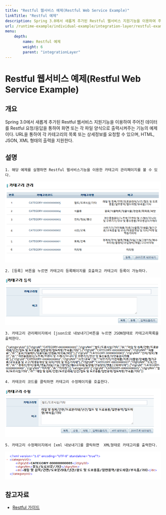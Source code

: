 ```yaml
---
title: "Restful 웹서비스 예제(Restful Web Service Example)"
linkTitle: "Restful 예제"
description: Spring 3.0에서 새롭게 추가된 Restful 웹서비스 지원기능을 이용하여 주어진 데이터를 Restful 요청/응답을 통하여 화면 또는 각 파일 양식으로 출력시켜주는 기능의 예제이다. URL을 통하여 각 카테고리의 목록 또는 상세정보를 요청할 수 있으며, HTML, JSON, XML 형태의 출력을 지원한다.
url: /runtime-example/individual-example/integration-layer/restful-example/
menu:
    depth:
        name: Restful 예제
        weight: 6
        parent: "integrationLayer"
---
```

# Restful 웹서비스 예제(Restful Web Service Example)

## 개요

Spring 3.0에서 새롭게 추가된 Restful 웹서비스 지원기능을 이용하여 주어진 데이터를 Restful 요청/응답을 통하여 화면 또는 각 파일 양식으로 출력시켜주는 기능의 예제이다. URL을 통하여 각 카테고리의 목록 또는 상세정보를 요청할 수 있으며, HTML, JSON, XML 형태의 출력을 지원한다.

## 설명

```
1. 해당 예제를 실행하면 Restful 웹서비스기능을 이용한 카테고리 관리페이지를 볼 수 있다. 
```

![restful-1](./images/restful-1.png)

```
2. [등록] 버튼을 누르면 카테고리 등록페이지를 호출하고 카테고리 등록이 가능하다.
```

![restful-2](./images/restful-2.png)

```
3. 카테고리 관리페이지에서 [json으로 내보내기]버튼을 누르면 JSON형태로 카테고리목록을 출력한다.
```

![restful-4](./images/restful-4.png)

```
4. 카테코리 코드를 클릭하면 카테고리 수정페이지를 호출한다.
```

![restful-3](./images/restful-3.png)

```
5. 카테고리 수정페이지에서 [xml 내보내기]를 클릭하면  XML형태로 카테고리를 출력한다.
```

![restful-5](./images/restful-5.png)

## 참고자료

- [Restful 가이드](./restful.md)
